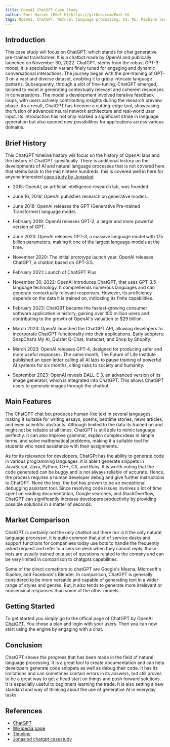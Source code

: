 ```yaml
---
title: OpenAI ChatGPT Case Study
author: Emel Hassen [Emel-H](https://github.com/Emel-H)
tags: OpenAI, ChatGPT, Natural language processing, AI, ML, Machine learning, Artificial inteligence, Chat bot, Text bot, NLP, GPT, Development platforms
---
```


## Introduction

This case study will focus on ChatGPT, which stands for chat generative pre-trained transformer. It is a chatbot made by OpenAI and publically launched on November 30, 2022. ChatGPT, stems from the robust GPT-3 model, it is specialized in variant finely tuned for engaging and dynamic conversational interactions. The journey began with the pre-training of GPT-3 on a vast and diverse dataset, enabling it to grasp intricate language patterns. Subsequently, through a alot of fine-tuning, ChatGPT emerged, tailored to excel in generating contextually relevant and coherent responses in conversations. The model's development involved iterative feedback loops, with users actively contributing insights during the research preview phase. As a result, ChatGPT has become a cutting-edge tool, showcasing the fusion of advanced neural network architecture and real-world user input. Its introduction has not only marked a significant stride in language generation but also opened new possibilities for applications across various domains.

## Brief History

This ChatGPT timeline history will focus on the history of OpenAI labs and the history of ChatGPT spesifically. There is additional history on the developments of AI and natural language processes that is not covered here that stems back to the mid ninteen hundreds. this is covered well in here for anyone interested [case study by Jonaslod](https://github.com/NoroffFEU/development-platforms/blob/main/src/content/docs/openai/ChatGPT/chatGPT-case-study-jonaslod.md)

- 2015: OpenAI, an artificial intelligence research lab, was founded.

- June 16, 2016: OpenAI publishes research on generative models.

- June 2018: OpenAI releases the GPT (Generative Pre-trained Transformer) language model.

- February 2019: OpenAI releases GPT-2, a larger and more powerful version of GPT.

- June 2020: OpenAI releases GPT-3, a massive language model with 175 billion parameters, making it one of the largest language models at the time.

- November 2020: The initial prototype launch year. OpenAI releases ChatGPT, a chatbot based on GPT-3.5.

- February 2021: Launch of ChatGPT Plus

- November 30, 2022: OpenAI introduces ChatGPT, that uses GPT-3.5 language technology. It comprehends numerous languages and can generate contextually relevant responses. However, its proficiency depends on the data it is trained on, indicating its finite capabilities.

- February 2023: ChatGBT became the fastest-growing consumer software application in history, gaining over 100 million users and contributing to the growth of OpenAI's valuation to $29 billion.

- March 2023: OpenAI launched the ChatGPT API, allowing developers to incorporate ChatGPT functionality into their applications. Early adopters: SnapChat’s My AI, Quizlet Q-Chat, Instacart, and Shop by Shopify.

- March 2023: OpenAI releases GPT-4, designed for producing safer and more useful responses. The same month, The Future of Life Institute published an open letter calling all AI labs to pause training of powerful AI systems for six months, citing risks to society and humanity.

- September 2023: OpenAI reveals DALL-E 3, an advanced version of its image generator, which is integrated into ChatGPT. This allows ChatGPT users to generate images through the chatbot.

## Main Features

The ChatGPT chat bot produces human-like text in several languages, making it suitable for writing essays, poems, bedtime stories, news articles, and even scientific abstracts. Although limited to the data its trained on and might not be reliable at all times, ChatGPT is still able to mimic language perfectly. It can also improve grammar, explain complex ideas in simple terms, and solve mathematical problems, making it a suitable tool for students who need assistance with their assignments.

As for its relevance for developers, ChatGPt has the ability to generate code in various programming languages. it is able t generate snippets in JavaScript, Java, Python, C++, C#, and Ruby. It is worth noting that the code generated can be buggy and is not always reliable of accurate. Hence, the process requires a human developer debug and give further instructions to ChatGPT. None the less, the bot has proven to be an exceptional debugging assistant tool. Since resolving code issues involves a lot of time spent on reading documentation, Google searches, and StackOverflow, ChatGPT can significantly increase developers productivity by providing possible solutions in a matter of seconds.

## Market Comparison

ChatGPT is certainly not the only chatbot out there nor is it the only natural language processor. it is quite common that alot of service desks and support functions for companiees today use bots to handle the frequently asked request and refer to a service desk when they cannot reply. those bots are usually trained on a set of questions related to the comany and can be very limited in comparison to chatgpts capabilities.

Some of the direct cometitors to chatGPT are Google's Meena, Microsoft's XiaoIce, and Facebook's Blender. In comparison, ChatGPT is generally considered to be more versatile and capable of generating text in a wider range of styles and genres. But, it also tends to generate more irrelevant or nonsensical responses than some of the other models.

## Getting Started

To get started you simply go to the offical page of ChatGPT by OpenAI [ChatGPT](https://chat.openai.com/). You chose a plan and login with your users. Then you can now start using the engine by engaging with a chat.

## Conclusion

ChatGPT shows the progress that has been made in the field of natural language processing. It is a great tool to create documentation and can help developers generate code snippets as well as debug their code. It has its limitations and can sometimes contain errors in its answers, but still proves to be a great way to get a head start on things and push forward solutions. It is especially useful to beginners learning the trade. It is also setting a new standard and way of thinking about the use of generative AI in everyday tasks.

## References

- [ChatGPT](https://chat.openai.com)
- [Wikipedia page](https://en.wikipedia.org/wiki/ChatGPT)
- [Timeline](https://www.officetimeline.com/blog/artificial-intelligence-ai-and-chatgpt-history-and-timelines)
- [Jonaslod chatgpt casestudy](https://github.com/NoroffFEU/development-platforms/blob/main/src/content/docs/openai/ChatGPT/chatGPT-case-study-jonaslod.md)
